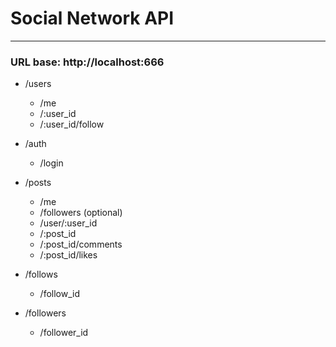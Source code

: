 # Social Network API
---
### URL base: http://localhost:666
- /users
    - /me
    - /:user_id
    - /:user_id/follow

- /auth
    - /login

- /posts
    - /me 
    - /followers (optional)
    - /user/:user_id
    - /:post_id
    - /:post_id/comments
    - /:post_id/likes
    
- /follows
    - /follow_id

- /followers
    - /follower_id
